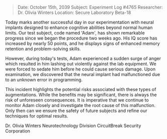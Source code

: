 > Date: October 15th, 2039
> Subject: Experiment Log #4765
> Researcher: Dr. Olivia Winters
> Location: Secure Laboratory Beta-18

Today marks another successful day in our experimentation with neural implants designed to enhance cognitive abilities beyond normal human limits. Our test subject, code named 'Adam', has shown remarkable progress since we began the procedure two weeks ago. His IQ score has increased by nearly 50 points, and he displays signs of enhanced memory retention and problem-solving skills.

However, during today's tests, Adam experienced a sudden surge of anger which resulted in him lashing out violently against the lab equipment. We were forced to sedate him before he could cause serious damage. Upon examination, we discovered that the neural implant had malfunctioned due to an unknown error in programming.

This incident highlights the potential risks associated with these types of augmentations. While the benefits may be significant, there is always the risk of unforeseen consequences. It is imperative that we continue to monitor Adam closely and investigate the root cause of this malfunction. Only then can we ensure the safety of future subjects and refine our techniques for optimal results.

Dr. Olivia Winters
Neurotechnology Division
CircuitBreak Security Corporation
